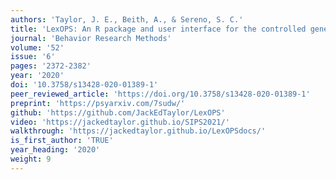 ```yaml
---
authors: 'Taylor, J. E., Beith, A., & Sereno, S. C.'
title: 'LexOPS: An R package and user interface for the controlled generation of word stimuli.'
journal: 'Behavior Research Methods'
volume: '52'
issue: '6'
pages: '2372-2382'
year: '2020'
doi: '10.3758/s13428-020-01389-1'
peer_reviewed_article: 'https://doi.org/10.3758/s13428-020-01389-1'
preprint: 'https://psyarxiv.com/7sudw/'
github: 'https://github.com/JackEdTaylor/LexOPS'
video: 'https://jackedtaylor.github.io/SIPS2021/'
walkthrough: 'https://jackedtaylor.github.io/LexOPSdocs/'
is_first_author: 'TRUE'
year_heading: '2020'
weight: 9
---
```

